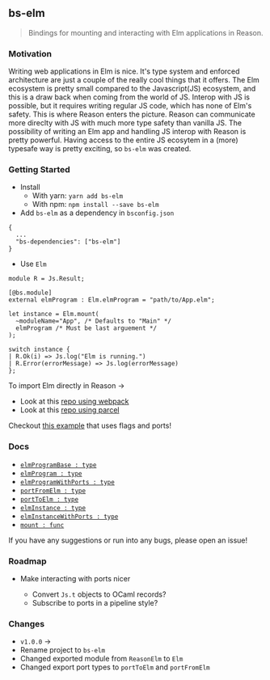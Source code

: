 ## bs-elm

> Bindings for mounting and interacting with Elm applications in Reason.

### Motivation

Writing web applications in Elm is nice. It's type system and enforced architecture
are just a couple of the really cool things that it offers. The Elm ecosystem is
pretty small compared to the Javascript(JS) ecosystem, and this is a draw back
when coming from the world of JS. Interop with JS is possible, but it requires
writing regular JS code, which has none of Elm's safety. This is where Reason
enters the picture. Reason can communicate more direclty with JS with much more
type safety than vanilla JS. The possibility of writing an Elm app and handling
JS interop with Reason is pretty powerful. Having access to the entire JS
ecosytem in a (more) typesafe way is pretty exciting, so `bs-elm` was created.

### Getting Started

* Install
  * With yarn: `yarn add bs-elm`
  * With npm: `npm install --save bs-elm`
* Add `bs-elm` as a dependency in `bsconfig.json`

```
{
  ...
  "bs-dependencies": ["bs-elm"]
}
```

* Use `Elm`

```
module R = Js.Result;

[@bs.module]
external elmProgram : Elm.elmProgram = "path/to/App.elm";

let instance = Elm.mount(
  ~moduleName="App", /* Defaults to "Main" */
  elmProgram /* Must be last arguement */
);

switch instance {
| R.Ok(i) => Js.log("Elm is running.")
| R.Error(errorMessage) => Js.log(errorMessage)
};
```

To import Elm directly in Reason ->

* Look at this [repo using webpack](https://github.com/jaredramirez/reason-elm-example)
* Look at this [repo using parcel](https://github.com/splodingsocks/reasonable-app)

Checkout [this example](https://github.com/jaredramirez/bs-elm-example) that uses flags and ports!

### Docs

* [`elmProgramBase : type`](DOCS.md#elmProgramBase)
* [`elmProgram : type`](DOCS.md#elmProgram)
* [`elmProgramWithPorts : type`](DOCS.md#elmProgramWithPorts)
* [`portFromElm : type`](DOCS.md#portFromElm)
* [`portToElm : type`](DOCS.md#portToElm)
* [`elmInstance : type`](DOCS.md#elmInstance)
* [`elmInstanceWithPorts : type`](DOCS.md#elmInstanceWithPorts)
* [`mount : func`](DOCS.md#mount)

If you have any suggestions or run into any bugs, please open an issue!

### Roadmap

* Make interacting with ports nicer

  * Convert `Js.t` objects to OCaml records?
  * Subscribe to ports in a pipeline style?

### Changes

* `v1.0.0` ->
* Rename project to `bs-elm`
* Changed exported module from `ReasonElm` to `Elm`
* Changed export port types to `portToElm` and `portFromElm`
